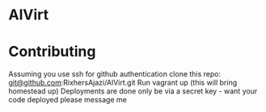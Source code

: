 # AlVirt

# Contributing
Assuming you use ssh for github authentication clone this repo: git@github.com:RixhersAjazi/AlVirt.git
Run vagrant up (this will bring homestead up)
Deployments are done only be via a secret key - want your code deployed please message me